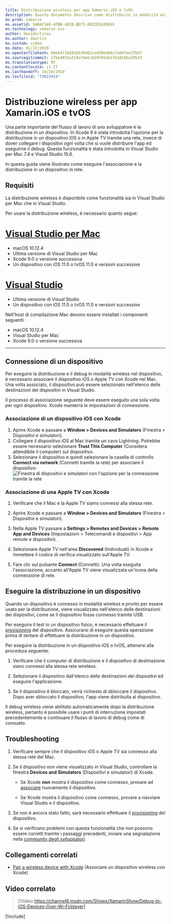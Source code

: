 ```yaml
---
title: Distribuzione wireless per app Xamarin.iOS e tvOS
description: Questo documento descrive come distribuire in modalità wireless un'app Xamarin.iOS in un dispositivo iOS da Visual Studio per Mac o Visual Studio 2019.
ms.prod: xamarin
ms.assetid: 5AB4C5A9-4FBB-4DCB-BD72-0022D5439E65
ms.technology: xamarin-ios
author: davidortinau
ms.author: daortin
ms.custom: video
ms.date: 01/22/2019
ms.openlocfilehash: b0eb471bd41bb38d62ced38ed66cfa0dfee37bbf
ms.sourcegitcommit: 2fbe4932a319af4ebc829f65eb1fb1816ba305d3
ms.translationtype: MT
ms.contentlocale: it-IT
ms.lasthandoff: 10/29/2019
ms.locfileid: "73023414"
---
```

# <a name="wireless-deployment-for-xamarinios-and-tvos-apps"></a>Distribuzione wireless per app Xamarin.iOS e tvOS

Una parte importante del flusso di lavoro di uno sviluppatore è la distribuzione in un dispositivo. In Xcode 9 è stata introdotta l'opzione per la distribuzione in un dispositivo iOS o in Apple TV tramite una rete, invece di dover collegare i dispositivi ogni volta che si vuole distribuire l'app ed eseguirne il debug. Questa funzionalità è stata introdotta in Visual Studio per Mac 7.4 e Visual Studio 15.6.

In questa guida viene illustrato come eseguire l'associazione e la distribuzione in un dispositivo in rete.

## <a name="requirements"></a>Requisiti

La distribuzione wireless è disponibile come funzionalità sia in Visual Studio per Mac che in Visual Studio.

Per usare la distribuzione wireless, è necessario quanto segue:

# <a name="visual-studio-for-mactabmacos"></a>[Visual Studio per Mac](#tab/macos)

- macOS 10.12.4
- Ultima versione di Visual Studio per Mac
- Xcode 9.0 o versione successiva
- Un dispositivo con iOS 11.0 o tvOS 11.0 e versioni successive

# <a name="visual-studiotabwindows"></a>[Visual Studio](#tab/windows)

- Ultima versione di Visual Studio
- Un dispositivo con iOS 11.0 o tvOS 11.0 e versioni successive

Nell'host di compilazione Mac devono essere installati i componenti seguenti:

- macOS 10.12.4
- Visual Studio per Mac
- Xcode 9.0 o versione successiva

-----

## <a name="connecting-a-device"></a>Connessione di un dispositivo

Per eseguire la distribuzione e il debug in modalità wireless nel dispositivo, è necessario associare il dispositivo iOS o Apple TV con Xcode nel Mac. Una volta associato, il dispositivo può essere selezionato nell'elenco delle destinazioni dei dispositivi in Visual Studio. 

Il processo di associazione seguente deve essere eseguito una sola volta per ogni dispositivo. Xcode manterrà le impostazioni di connessione.

<a name="pair" />

### <a name="pairing-an-ios-device-with-xcode"></a>Associazione di un dispositivo iOS con Xcode

1. Aprire Xcode e passare a **Window > Devices and Simulators** (Finestra > Dispositivi e simulatori).
2. Collegare il dispositivo iOS al Mac tramite un cavo Lightning. Potrebbe essere necessario selezionare **Trust This Computer** (Considera attendibile il computer) sul dispositivo.
3. Selezionare il dispositivo e quindi selezionare la casella di controllo **Connect via network** (Connetti tramite la rete) per associare il dispositivo: ![Finestra di dispositivi e simulatori con l'opzione per la connessione tramite la rete](wireless-deployment-images/image2.png)

### <a name="pairing-an-apple-tv-with-xcode"></a>Associazione di una Apple TV con Xcode

1. Verificare che il Mac e la Apple TV siamo connessi alla stessa rete.

2. Aprire Xcode e passare a **Window > Devices and Simulators** (Finestra > Dispositivi e simulatori).

3. Nella Apple TV passare a **Settings > Remotes and Devices > Remote App and Devices** (Impostazioni > Telecomandi e dispositivi > App remote e dispositivi).

4. Selezionare Apple TV nell'area **Discovered** (Individuati) in Xcode e immettere il codice di verifica visualizzato sull'Apple TV.

5. Fare clic sul pulsante **Connect** (Connetti). Una volta eseguita l'associazione, accanto all'Apple TV viene visualizzata un'icona della connessione di rete.

## <a name="deploy-to-a-device"></a>Eseguire la distribuzione in un dispositivo

Quando un dispositivo è connesso in modalità wireless e pronto per essere usato per la distribuzione, viene visualizzato nell'elenco delle destinazioni dei dispositivi, come se il dispositivo fosse connesso tramite USB.

Per eseguire il test in un dispositivo fisico, è necessario effettuare il [provisioning](~/ios/get-started/installation/device-provisioning/index.md) del dispositivo. Assicurarsi di eseguire questa operazione prima di tentare di effettuare la distribuzione in un dispositivo. 

Per eseguire la distribuzione in un dispositivo iOS o tvOS, attenersi alla procedura seguente:

1. Verificare che il computer di distribuzione e il dispositivo di destinazione siano connessi alla stessa rete wireless. 

2. Selezionare il dispositivo dall'elenco delle destinazioni dei dispositivi ed eseguire l'applicazione.

3. Se il dispositivo è bloccato, verrà richiesto di sbloccare il dispositivo. Dopo aver sbloccato il dispositivo, l'app viene distribuita al dispositivo.

Il debug wireless viene abilitato automaticamente dopo la distribuzione wireless, pertanto è possibile usare i punti di interruzione impostati precedentemente e continuare il flusso di lavoro di debug come di consueto.

## <a name="troubleshooting"></a>Troubleshooting

1. Verificare sempre che il dispositivo iOS o Apple TV sia connesso alla stessa rete del Mac.

2. Se il dispositivo non viene visualizzato in Visual Studio, controllare la finestra **Devices and Simulators** (Dispositivi e simulatori) di Xcode. 

    - Se Xcode **non** mostra il dispositivo come connesso, provare ad [associare](#pair) nuovamente il dispositivo.

    - Se Xcode mostra il dispositivo come connesso, provare a riavviare Visual Studio e il dispositivo.

3. Se non è ancora stato fatto, sarà necessario effettuare il [provisioning](~/ios/get-started/installation/device-provisioning/index.md) del dispositivo.

4. Se si verificano problemi con questa funzionalità che non possono essere corretti tramite i passaggi precedenti, inviare una segnalazione nella [community degli sviluppatori](https://developercommunity.visualstudio.com/spaces/41/index.html).

## <a name="related-links"></a>Collegamenti correlati

- [Pair a wireless device with Xcode](https://help.apple.com/xcode/mac/9.0/index.html?localePath=en.lproj#/devbc48d1bad) (Associare un dispositivo wireless con Xcode)

## <a name="related-video"></a>Video correlato

> [!Video https://channel9.msdn.com/Shows/XamarinShow/Debug-to-iOS-Devices-Over-Wi-Fi/player]

[!include[](~/essentials/includes/xamarin-show-essentials.md)]
